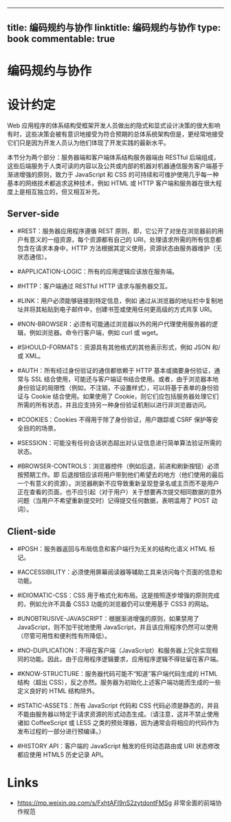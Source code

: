 
---
title: 编码规约与协作
linktitle: 编码规约与协作
type: book
commentable: true
---

# 编码规约与协作

# 设计约定

Web 应用程序的体系结构受框架开发人员做出的隐式和显式设计决策的很大影响有时，这些决策会被有意识地接受为符合预期的总体系统架构但是，更经常地接受它们只是因为开发人员认为他们体现了开发实践的最新水平。

本节分为两个部分：服务器端和客户端体系结构服务器端由 RESTful 后端组成，这些后端服务于人类可读的内容以及公共或内部的机器对机器通信服务客户端基于渐进增强的原则，致力于 JavaScript 和 CSS 的可持续和可维护使用几乎每一种基本的网络技术都追求这种技术，例如 HTML 或 HTTP 客户端和服务器在很大程度上是相互独立的，但又相互补充。

## Server-side

- #REST：服务器应用程序遵循 REST 原则，即，它公开了对坐在浏览器前的用户有意义的一组资源，每个资源都有自己的 URI，处理请求所需的所有信息都包含在请求本身中，HTTP 方法根据其定义使用，资源状态由服务器维护（无状态通信）。

- #APPLICATION-LOGIC：所有的应用逻辑应该放在服务端。

- #HTTP：客户端通过 RESTful HTTP 请求与服务器交互。

- #LINK：用户必须能够链接到特定信息，例如 通过从浏览器的地址栏中复制地址并将其粘贴到电子邮件中，创建书签或使用任何更高级的方式共享 URI。

- #NON-BROWSER：必须有可能通过浏览器以外的用户代理使用服务器的逻辑，例如浏览器。命令行客户端，例如 curl 或 wget。

- #SHOULD-FORMATS：资源具有其他格式的其他表示形式，例如 JSON 和/或 XML。

- #AUTH：所有经过身份验证的通信都依赖于 HTTP 基本或摘要身份验证，通常与 SSL 结合使用，可能还与客户端证书结合使用。或者，由于浏览器本地身份验证的局限性（例如，不注销，不设置样式），可以将基于表单的身份验证与 Cookie 结合使用。如果使用了 Cookie，则它们应包括服务器处理它们所需的所有状态，并且应支持另一种身份验证机制以进行非浏览器访问。

- #COOKIES：Cookies 不得用于除了身份验证，用户跟踪或 CSRF 保护等安全目的的场景。

- #SESSION：可能没有任何会话状态超出对认证信息进行简单算法验证所需的状态。

- #BROWSER-CONTROLS：浏览器控件（例如后退，前进和刷新按钮）必须按预期工作。即 后退按钮应该将用户带到他们希望去的地方（他们使用的最后一个有意义的资源）。浏览器刷新不应导致重新呈现登录名或主页而不是用户正在查看的页面，也不应引起（对于用户）关于想要再次提交相同数据的意外问题（当用户不希望重新提交时）记得提交任何数据，表明滥用了 POST 动词）。

## Client-side

- #POSH：服务器返回与布局信息和客户端行为无关的结构化语义 HTML 标记。

- #ACCESSIBILITY：必须使用屏幕阅读器等辅助工具来访问每个页面的信息和功能。

- #IDIOMATIC-CSS：CSS 用于格式化和布局。这是按照逐步增强的原则完成的，例如允许不具备 CSS3 功能的浏览器仍可以使用基于 CSS3 的网站。

- #UNOBTRUSIVE-JAVASCRIPT：根据渐进增强的原则，如果禁用了 JavaScript，则不加干扰地使用 JavaScript，并且该应用程序仍然可以使用（尽管可用性和便利性有所降低）。

- #NO-DUPLICATION：不得在客户端（JavaScript）和服务器上冗余实现相同的功能。因此，由于应用程序逻辑要求，应用程序逻辑不得驻留在客户端。

- #KNOW-STRUCTURE：服务器代码可能不“知道”客户端代码生成的 HTML 结构（超出 CSS），反之亦然。服务器为初始化上述客户端功能而生成的一些定义良好的 HTML 结构除外。

- #STATIC-ASSETS：所有 JavaScript 代码和 CSS 代码必须是静态的，并且不能由服务器以特定于请求资源的形式动态生成。（请注意，这并不禁止使用诸如 CoffeeScript 或 LESS 之类的预处理器，因为通常会将相应的代码作为发布过程的一部分进行预编译。）

- #HISTORY API：客户端的 JavaScript 触发的任何动态路由或 URI 状态修改都应使用 HTML5 历史记录 API。

# Links

- https://mp.weixin.qq.com/s/FxhtAFI9nS2zytdontFMSg 非常全面的前端协作规范

    